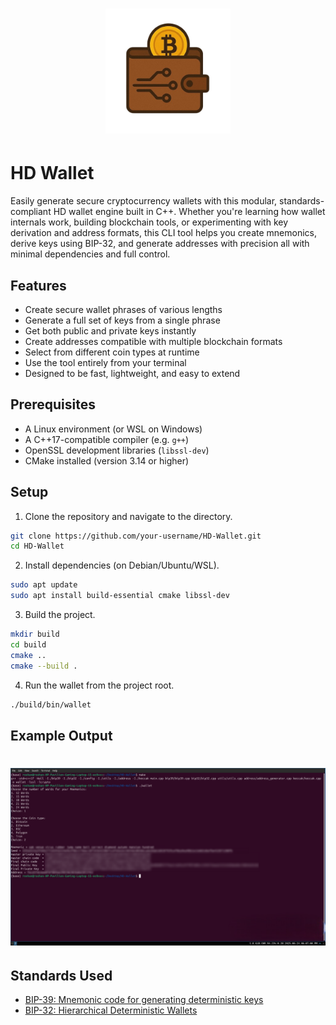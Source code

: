 <h1 align="center">
<img src="doc/_static/logo.png" width="200">
</h1>

# HD Wallet
Easily generate secure cryptocurrency wallets with this modular, standards-compliant HD wallet engine built in C++. Whether you're learning how wallet internals work, building blockchain tools, or experimenting with key derivation and address formats, this CLI tool helps you create mnemonics, derive keys using BIP-32, and generate addresses with precision all with minimal dependencies and full control.

## Features
* Create secure wallet phrases of various lengths
* Generate a full set of keys from a single phrase
* Get both public and private keys instantly
* Create addresses compatible with multiple blockchain formats
* Select from different coin types at runtime
* Use the tool entirely from your terminal
* Designed to be fast, lightweight, and easy to extend

## Prerequisites
* A Linux environment (or WSL on Windows)
* A C++17-compatible compiler (e.g. `g++`)
* OpenSSL development libraries (`libssl-dev`)
* CMake installed (version 3.14 or higher)

## Setup
1. Clone the repository and navigate to the directory.
```bash
git clone https://github.com/your-username/HD-Wallet.git
cd HD-Wallet
```
2. Install dependencies (on Debian/Ubuntu/WSL).
```bash
sudo apt update
sudo apt install build-essential cmake libssl-dev
```
3. Build the project.
```bash
mkdir build
cd build
cmake ..
cmake --build .
```
4. Run the wallet from the project root.
```bash
./build/bin/wallet
```

## Example Output
<h1 align="center">
<img src="doc/_static/example_output.png" alt="HD Wallet CLI Output">
</h1>  

## Standards Used
* [BIP-39: Mnemonic code for generating deterministic keys](https://github.com/bitcoin/bips/blob/master/bip-0039.mediawiki)  
* [BIP-32: Hierarchical Deterministic Wallets](https://github.com/bitcoin/bips/blob/master/bip-0032.mediawiki)  
